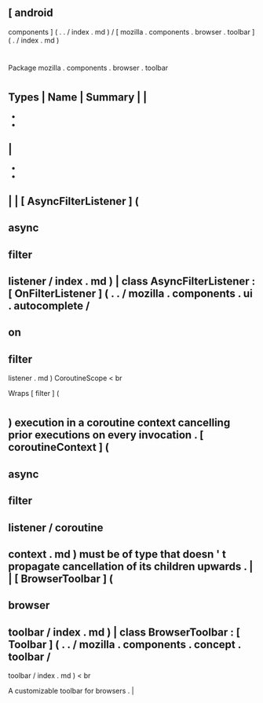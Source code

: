 [
android
-
components
]
(
.
.
/
index
.
md
)
/
[
mozilla
.
components
.
browser
.
toolbar
]
(
.
/
index
.
md
)
#
#
Package
mozilla
.
components
.
browser
.
toolbar
#
#
#
Types
|
Name
|
Summary
|
|
-
-
-
|
-
-
-
|
|
[
AsyncFilterListener
]
(
-
async
-
filter
-
listener
/
index
.
md
)
|
class
AsyncFilterListener
:
[
OnFilterListener
]
(
.
.
/
mozilla
.
components
.
ui
.
autocomplete
/
-
on
-
filter
-
listener
.
md
)
CoroutineScope
<
br
>
Wraps
[
filter
]
(
#
)
execution
in
a
coroutine
context
cancelling
prior
executions
on
every
invocation
.
[
coroutineContext
]
(
-
async
-
filter
-
listener
/
coroutine
-
context
.
md
)
must
be
of
type
that
doesn
'
t
propagate
cancellation
of
its
children
upwards
.
|
|
[
BrowserToolbar
]
(
-
browser
-
toolbar
/
index
.
md
)
|
class
BrowserToolbar
:
[
Toolbar
]
(
.
.
/
mozilla
.
components
.
concept
.
toolbar
/
-
toolbar
/
index
.
md
)
<
br
>
A
customizable
toolbar
for
browsers
.
|
